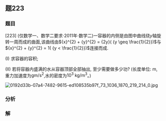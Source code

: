 ## 题223
### 题目
[223] (仅数学一、数学二要求$\cdot  {2011}$年$\cdot$数学二)一容器的内侧是由图中曲线绕$y$轴旋转一周而成的曲面,该曲线由${x}^{2} + {y}^{2} = {2y}( {y \geq  \frac{1}{2}})$与${x}^{2} + {y}^{2} = 1( {y < \frac{1}{2}})$连接而成.

(I) 求容器的容积;

(II) 若将容器内盛满的水从容器顶部全部抽出, 至少需要做多少功? (长度单位: m, 重力加速度为$\mathrm{{gm}}/{\mathrm{s}}^{2}$,水的密度为${10}^{3}\mathrm{\;{kg}}/{\mathrm{m}}^{3}$。)

![0192d33b-07a4-7482-9615-ed108535b97f_73_1036_1870_219_214_0.jpg](https://img.hwenyi.live/202410282140265.webp)
### 分析

### 解